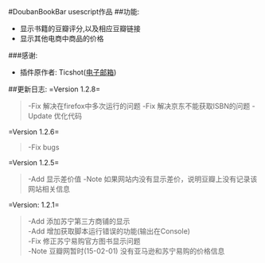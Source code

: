 #DoubanBookBar  usescript作品
##功能:

- 显示书籍的豆瓣评分,以及相应豆瓣链接
- 显示其他电商中商品的价格

###感谢:
- 插件原作者: Ticshot([电子邮箱](mailto:Ticshot@gmail.com))

##更新日志:
=Version 1.2.8=
>-Fix 解决在firefox中多次运行的问题
>-Fix 解决京东不能获取ISBN的问题
>-Update 优化代码

=Version 1.2.6=
>-Fix bugs

=Version 1.2.5=
>-Add 显示差价值
>-Note 如果网站内没有显示差价，说明豆瓣上没有记录该网站相关信息

=Version: 1.2.1=
>-Add 添加苏宁第三方商铺的显示  
>-Add 增加获取脚本运行错误的功能(输出在Console)  
>-Fix 修正苏宁易购官方图书显示问题   
>-Note 豆瓣网暂时(15-02-01) 没有亚马逊和苏宁易购的价格信息  


